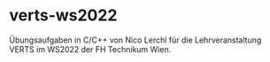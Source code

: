 # verts-ws2022
Übungsaufgaben in C/C++ von Nico Lerchl für die Lehrveranstaltung VERTS im WS2022 der FH Technikum Wien.
